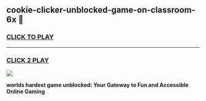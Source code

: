 
## cookie-clicker-unblocked-game-on-classroom-6x 👋
<h3>
<a href="https://premium.freeplayer.one?title=cookie-clicker-unblocked-game-on-classroom-6x&ref=14F">CLICK TO PLAY</a></h3>
<hr>

<h3>
<a href="https://premium.freeplayer.one?title=cookie-clicker-unblocked-game-on-classroom-6x&ref=14F">CLICK 2 PLAY</a>
  
</h3>

<a href="https://premium.freeplayer.one?title=cookie-clicker-unblocked-game-on-classroom-6x&ref=12F/"><img src="https://clearcache.store/games.png"></a>


**worlds hardest game unblocked: Your Gateway to Fun and Accessible Online Gaming**
